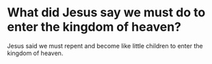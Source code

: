 # What did Jesus say we must do to enter the kingdom of heaven?

Jesus said we must repent and become like little children to enter the kingdom of heaven.
